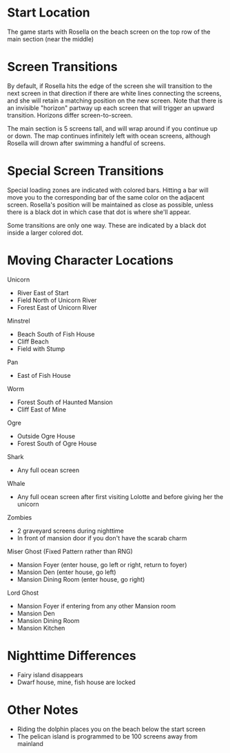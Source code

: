 # Start Location
The game starts with Rosella on the beach screen on the top row of the main section (near the middle)

# Screen Transitions
By default, if Rosella hits the edge of the screen she will transition to the next screen in that direction if there are white lines connecting the screens, and she will retain a matching position on the new screen. Note that there is an invisible "horizon" partway up each screen that will trigger an upward transition. Horizons differ screen-to-screen.

The main section is 5 screens tall, and will wrap around if you continue up or down. The map continues infinitely left with ocean screens, although Rosella will drown after swimming a handful of screens.

# Special Screen Transitions
Special loading zones are indicated with colored bars. Hitting a bar will move you to the corresponding bar of the same color on the adjacent screen. Rosella's position will be maintained as close as possible, unless there is a black dot in which case that dot is where she'll appear.

Some transitions are only one way. These are indicated by a black dot inside a larger colored dot.

# Moving Character Locations
Unicorn
- River East of Start
- Field North of Unicorn River
- Forest East of Unicorn River

Minstrel
- Beach South of Fish House
- Cliff Beach
- Field with Stump

Pan
- East of Fish House

Worm 
- Forest South of Haunted Mansion
- Cliff East of Mine

Ogre 
- Outside Ogre House
- Forest South of Ogre House

Shark
- Any full ocean screen

Whale
- Any full ocean screen after first visiting Lolotte and before giving her the unicorn

Zombies
- 2 graveyard screens during nighttime
- In front of mansion door if you don't have the scarab charm

Miser Ghost (Fixed Pattern rather than RNG)
- Mansion Foyer (enter house, go left or right, return to foyer)
- Mansion Den (enter house, go left)
- Mansion Dining Room (enter house, go right)

Lord Ghost
- Mansion Foyer if entering from any other Mansion room
- Mansion Den 
- Mansion Dining Room
- Mansion Kitchen 


# Nighttime Differences
- Fairy island disappears
- Dwarf house, mine, fish house are locked


# Other Notes
- Riding the dolphin places you on the beach below the start screen
- The pelican island is programmed to be 100 screens away from mainland
